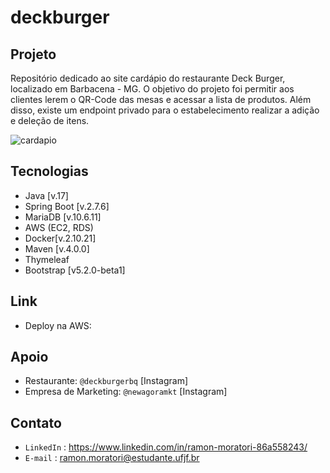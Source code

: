 # deckburger

## Projeto

Repositório dedicado ao site cardápio do restaurante Deck Burger, localizado em Barbacena - MG. O objetivo do projeto foi permitir aos clientes
lerem o QR-Code das mesas e acessar a lista de produtos. Além disso, existe um endpoint privado para o estabelecimento realizar a adição e deleção
de itens.

![cardapio](https://user-images.githubusercontent.com/90486302/220179690-2d0109ac-72f7-410d-bf38-efd3993b96e8.png)

## Tecnologias

- Java [v.17]
- Spring Boot [v.2.7.6]
- MariaDB [v.10.6.11]
- AWS (EC2, RDS)
- Docker[v.2.10.21]
- Maven [v.4.0.0]
- Thymeleaf
- Bootstrap [v5.2.0-beta1]

## Link

- Deploy na AWS: 

## Apoio

- Restaurante: `@deckburgerbq` [Instagram]
- Empresa de Marketing: `@newagoramkt` [Instagram]

## Contato

- `LinkedIn` : https://www.linkedin.com/in/ramon-moratori-86a558243/
- `E-mail` : ramon.moratori@estudante.ufjf.br
